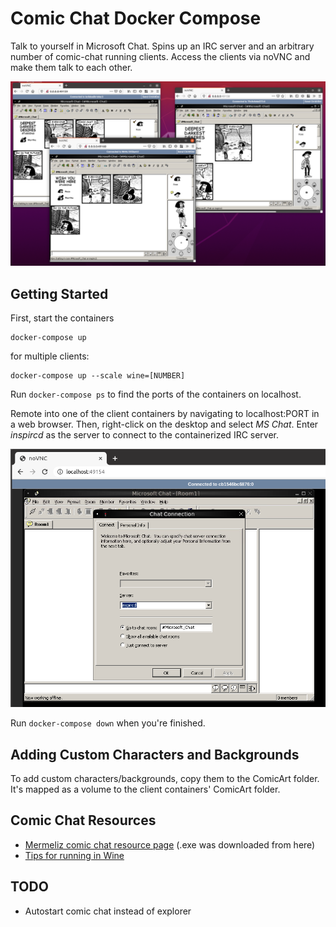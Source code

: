 # Comic Chat Docker Compose

Talk to yourself in Microsoft Chat. Spins up an IRC server and an arbitrary number of comic-chat running clients. Access the clients via noVNC and make them talk to each other.

![Screenshot](screenshot.png)

## Getting Started

First, start the containers

```
docker-compose up
```

for multiple clients:

```
docker-compose up --scale wine=[NUMBER]
```

Run `docker-compose ps` to find the ports of the containers on localhost.

Remote into one of the client containers by navigating to localhost:PORT in a web browser. Then, right-click on the desktop and select *MS Chat*. Enter *inspircd* as the server to connect to the containerized IRC server. 

![Connection window screenshot](connection-setting-screenshot.png)

Run `docker-compose down` when you're finished.

## Adding Custom Characters and Backgrounds

To add custom characters/backgrounds, copy them to the ComicArt folder. It's mapped as a volume to the client containers' ComicArt folder. 


## Comic Chat Resources

- [Mermeliz comic chat resource page](http://mermeliz.com/index.htm) (.exe was downloaded from here)
- [Tips for running in Wine](http://microsoftchat.blogspot.com/2018/01/successful-installation-of-microsoft.html)

## TODO

- Autostart comic chat instead of explorer


